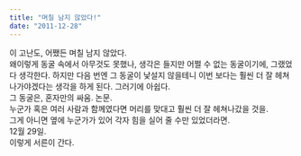 ```yaml
---
title: "며칠 남지 않았다!"
date: "2011-12-28"
---
```


이 고난도, 어쨌든 며칠 남지 않았다.  
왜이렇게 동굴 속에서 아무것도 못했나, 생각은 들지만 어쩔 수 없는 동굴이기에, 그랬었다 생각한다. 하지만 다음 번엔 그 동굴이 낯설지 않을테니 이번 보다는 훨씬 더 잘 헤쳐나가야겠다는 생각을 하게 된다. 그러기에 아쉽다.  
그 동굴은, 혼자만의 싸움. 논문.  
누군가 혹은 여러 사람과 함께였다면 머리를 맞대고 훨씬 더 잘 헤쳐나갔을 것을.  
그게 아니면 옆에 누군가가 있어 각자 힘을 실어 줄 수만 있었더라면.  
12월 29일.  
이렇게 서른이 간다.
